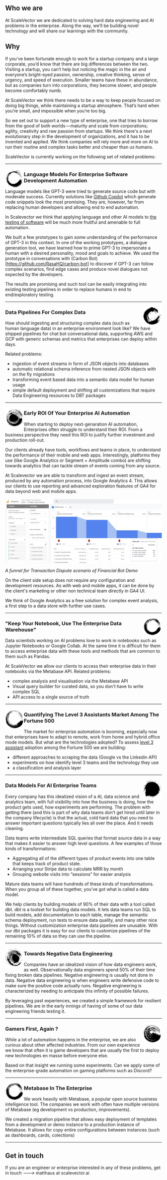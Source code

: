 ## Who we are
At ScaleVector we are dedicated to solving hard data engineering and AI problems in the enterprise. Along the way, we’ll be building novel technology and will share our learnings with the community.

## Why

If you’ve been fortunate enough to work for a startup company and a large corporate, you’d know that there are big differences between the two. Visiting a startup, you can’t help but noticing the magic in the air and everyone’s bright-eyed passion, ownership, creative thinking, sense of urgency, and speed of execution. Smaller teams have these in abundance, but as companies turn into corporations, they become slower, and people become comfortably numb.

At ScaleVector we think there needs to be a way to keep people focused on doing big things, while maintaining a startup atmosphere. That’s hard when you’re small, and impossible when you’re too big.

So we set out to support a new type of enterprise, one that tries to borrow from the good of both worlds — maturity and scale from corporations; agility, creativity and raw passion from startups. We think there's a next evolutionary step in the development of organizations, and it has to be invented and applied. We think companies will rely more and more on AI to run their routine and complex tasks better and cheaper than us humans.

ScaleVector is currently working on the following set of related problems:

 ---
 
 <p>
  <img width="60" align='left' src="circle-1.png">
</p>
 
### Language Models For Enterprise Software Development Automation 

Language models like GPT-3 were tried to generate source code but with moderate success. Currently solutions like [Github Copilot](https://copilot.github.com/) which generate code snippets look the most promising. They are, however, far from replacing human developers and allowing end to end automation. 

In Scalevector we think that applying language and other AI models to <u>the testing of software</u> will be much more frutiful and amenable to full automation. 

We built a few prototypes to gain some understanding of the performance of GPT-3 in this context. In one of the working prototypes, a dialogue generation tool, we have learned how to prime GPT-3 to impersonate a human with a desired personality, mood and goals to achieve. We used the prototype in conversations with (Carbon Bot)[https://github.com/RasaHQ/carbon-bot] to discover if GPT-3 can follow complex scenarios, find edge cases and produce novel dialogues not expected by the developers.

The results are promising and such tool can be easily integrating into existing testing pipelines in order to replace humans in end to end/exploratory testing.

 ---
 
 <p>
  <img width="60" align='right' src="circle-2.png">
</p>
 
### Data Pipelines For Complex Data

How should ingesting and structuring complex data (such as human language data) in an enterprise environment look like? 
We have shipped pipelines for chat bot conversational data, supporting AWS and GCP with generic schemas and metrics that enterprises can deploy within days.

Related problems:
- ingestion of event streams in form of JSON objects into databases
- automatic relational schema inference from nested JSON objects with on the fly migrations
- transforming event based data into a semantic data model for human usage
- simple default deployment and shifting all customizations that require Data Engineering resources to DBT packages
 ---
 
 <p>
  <img width="60" align='left' src="circle-7.png">
</p>
 
### Early ROI Of Your Enterprise AI Automation

When starting to deploy next-genaration AI automation, Enterprises often struggle to understand their ROI. From a business perspective they need this ROI to justify further investment and production roll-out.

Our clients already have tools, workflows and teams in place, to understand the performance of their mobile and web apps. Interestingly, platforms they use (like Google Analytics or Segment + Amplitude combo) are shifting towards analytics that can tackle stream of events coming from any source.

At Scalevector we are able to transform and ingest an event stream, produced by any automation process, into Google Analytics 4. This allows our clients to use reporting and advanced exploration features of GA4 for data beyond web and mobile apps. 

<p>
  <img align='center' src="Google-Analytics-4-Rasa-Funnel.png">
</p>

*A funnel for Transaction Dispute scenario of Financial Bot Demo*

On the client side setup does not require any configuration and development resources. As with web and mobile apps, it can be done by the client's marketing or other non technical team directly in GA4 UI.

We think of Google Analytics as a free solution for complex event analysis, a first step to a data store with further use cases.
 
 ---
 
 <p>
  <img width="60" align='right' src="circle-8.png">
</p>
 
### "Keep Your Notebook, Use The Enterprise Data Warehouse"  

Data scientists working on AI problems love to work in notebooks such as Jupyter Notebooks or Google Collab. 
At the same time it is difficult for them to access enterprise data with these tools and methods that are common to them such as Pandas.  

At ScaleVector we allow our clients to access their enterprise data in their notebooks via the Metabase API. 
Related problems:

- complex analysis and visualisation via the Metabase API
- Visual query builder for curated data, so you don't have to write complex SQL
- API access to a single source of truth

 ---
 
 <p>
  <img width="60" align='left' src="circle-4.png">
</p>
 
### Quantifying The Level 3 Assistants Market Among The Fortune 500  

The market for enterprise automation is booming, especially now that enterprises have to adapt to remote, work from home and hybrid office mode models. 
But what are the technologies adopted? To assess [level 3 assistant](https://rasa.com/blog/5-levels-of-conversational-ai-2020-update/) adoption among the Fortune 500 we are building:
- different approaches to scraping the data (Google vs the Linkedin API)
- experiments on how identify level 3 teams and the technology they use
- a classification and analysis layer

 ---
 
 <p>
  <img width="60" align='right' src="circle-3.png">
</p>
 
### Data Models For AI Enterprise Teams  

Every company has this idealized vision of a AI, data science and analytics team, with full visibility into how the business is doing, how the product gets used, how experiments are performing. The problem with getting there (and this is part of why data teams don’t get hired until later in the company lifecycle) is that the actual, cold hard data that you need to answer important questions typically lies all over the place. And it needs cleaning. 

Data teams write intermediate SQL queries that format source data in a way that makes it easier to answer  high level questions. A few examples of those kinds of transformations:
- Aggregating all of the different types of product events into one table that keeps track of product state.
- Arranging your Stripe data to calculate MRR by month
- Grouping website visits into “sessions” for easier analysis

Mature data teams will have hundreds of these kinds of transformations. When you group all of these together, you’ve got what is called a data model.

We help clients by building models of 90% of their data with a tool called dbt. dbt is a toolset for building data models. It lets data teams run SQL to build models, add documentation to each table, manage the semantic schema deployment, run tests to ensure data quality, and many other nice things. Without customization enterprise data pipelines are unusable. With our dbt packages it is easy for our clients to customize pipelines of the remaining 10% of data so they can use the pipeline.

 ---
 
 <p>
  <img width="60" align='left' src="circle-6.png">
</p>
 
### Towards Negative Data Engineering  

Companies have an idealized vision of how data engineers work, as well. Observationally data enginners spend 50% of their time fixing broken data pipelines. Negative engineering is usually not done in data. Negative data engineering is when engineers write defensive code to make sure the positive code actually runs. Negative engineering is characterized by needing to anticipate this infinity of possible failures.

By leveraging past experiences, we created a simple framework for resilient pipelines. We are in the early innings of having of some of our data engineering friends testing it. 

 ---
 
 <p>
  <img width="60" align='right' src="circle-5.png">
</p>

### Gamers First, Again ?   

While a lot of automation happens in the enterprise, we are also curious about other affected industries. From our own experience we know that often it is game developers that are usually the first to deploy new technologies en masse before everyone else. 

Based on that insight we running some experiments. Can we apply some of the enterprise-grade automation on gaming platforms such as Discord?  
 
---
 <p>
  <img width="60" align='left' src="circle-8.png">
</p>

### Metabase In The Enterprise

We work heavily with Metabase, a popular open source business intelligence tool. The companies we work with often have multiple versions of Metabase (eg development vs production, improvements). 

We created a migration pipeline that allows easy deployment of templates from a development or demo instance to a production instance of Metabase. It allows for copy entire configurations between instances (such as dashboards, cards, colections)

---

## Get in touch
If you are an engineer or enterprise interested in any of these problems, get in touch ---> matthaus at scalevector.ai

